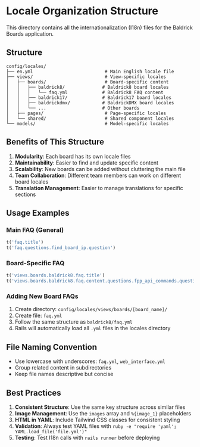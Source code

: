 # Locale Organization Structure

This directory contains all the internationalization (I18n) files for the Baldrick Boards application.

## Structure

```
config/locales/
├── en.yml                           # Main English locale file
├── views/                           # View-specific locales
│   ├── boards/                      # Board-specific content
│   │   ├── baldrick8/              # Baldrick8 board locales
│   │   │   └── faq.yml             # Baldrick8 FAQ content
│   │   ├── baldrick17/             # Baldrick17 board locales
│   │   ├── baldrickdmx/            # BaldrickDMX board locales
│   │   └── ...                     # Other boards
│   ├── pages/                       # Page-specific locales
│   └── shared/                      # Shared component locales
└── models/                          # Model-specific locales
```

## Benefits of This Structure

1. **Modularity**: Each board has its own locale files
2. **Maintainability**: Easier to find and update specific content
3. **Scalability**: New boards can be added without cluttering the main file
4. **Team Collaboration**: Different team members can work on different board locales
5. **Translation Management**: Easier to manage translations for specific sections

## Usage Examples

### Main FAQ (General)
```ruby
t('faq.title')
t('faq.questions.find_board_ip.question')
```

### Board-Specific FAQ
```ruby
t('views.boards.baldrick8.faq.title')
t('views.boards.baldrick8.faq.content.questions.fpp_api_commands.question')
```

### Adding New Board FAQs

1. Create directory: `config/locales/views/boards/[board_name]/`
2. Create file: `faq.yml`
3. Follow the same structure as `baldrick8/faq.yml`
4. Rails will automatically load all `.yml` files in the locales directory

## File Naming Convention

- Use lowercase with underscores: `faq.yml`, `web_interface.yml`
- Group related content in subdirectories
- Keep file names descriptive but concise

## Best Practices

1. **Consistent Structure**: Use the same key structure across similar files
2. **Image Management**: Use the `images` array and `%{image_1}` placeholders
3. **HTML in YAML**: Include Tailwind CSS classes for consistent styling
4. **Validation**: Always test YAML files with `ruby -e "require 'yaml'; YAML.load_file('file.yml')"`
5. **Testing**: Test I18n calls with `rails runner` before deploying
